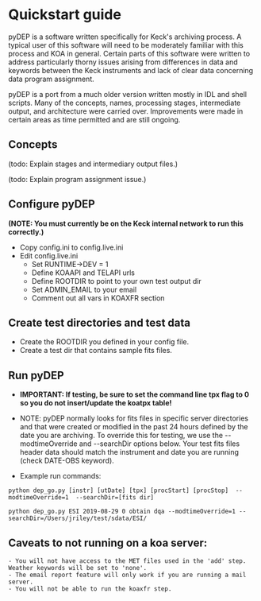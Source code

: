 # Quickstart guide

pyDEP is a software written specifically for Keck's archiving process.  A typical user of this software will need to be moderately familiar with this process and KOA in general.  Certain parts of this software were written to address particularly thorny issues arising from differences in data and keywords between the Keck instruments and lack of clear data concerning data program assignment.

pyDEP is a port from a much older version written mostly in IDL and shell scripts.  Many of the concepts, names, processing stages, intermediate output, and architecture were carried over.  Improvements were made in certain areas as time permitted and are still ongoing.  


## Concepts

(todo: Explain stages and intermediary output files.)

(todo: Explain program assignment issue.)


## Configure pyDEP
**(NOTE: You must currently be on the Keck internal network to run this correctly.)**

- Copy config.ini to config.live.ini 
- Edit config.live.ini
    - Set RUNTIME->DEV = 1
    - Define KOAAPI and TELAPI urls
    - Define ROOTDIR to point to your own test output dir
    - Set ADMIN_EMAIL to your email
    - Comment out all vars in KOAXFR section


## Create test directories and test data
- Create the ROOTDIR you defined in your config file.
- Create a test dir that contains sample fits files.


## Run pyDEP
- **IMPORTANT: If testing, be sure to set the command line tpx flag to 0 so you do not insert/update the koatpx table!**
- NOTE: pyDEP normally looks for fits files in specific server directories and that were created or modified in the past 24 hours defined by the date you are archiving.  To override this for testing, we use the --modtimeOverride and --searchDir options below.  Your test fits files header data should match the instrument and date you are running (check DATE-OBS keyword).


- Example run commands:
```
python dep_go.py [instr] [utDate] [tpx] [procStart] [procStop]  --modtimeOverride=1  --searchDir=[fits dir]

python dep_go.py ESI 2019-08-29 0 obtain dqa --modtimeOverride=1 --searchDir=/Users/jriley/test/sdata/ESI/ 
```

## Caveats to not running on a koa server:
    - You will not have access to the MET files used in the 'add' step.  Weather keywords will be set to 'none'.
    - The email report feature will only work if you are running a mail server.
    - You will not be able to run the koaxfr step.
